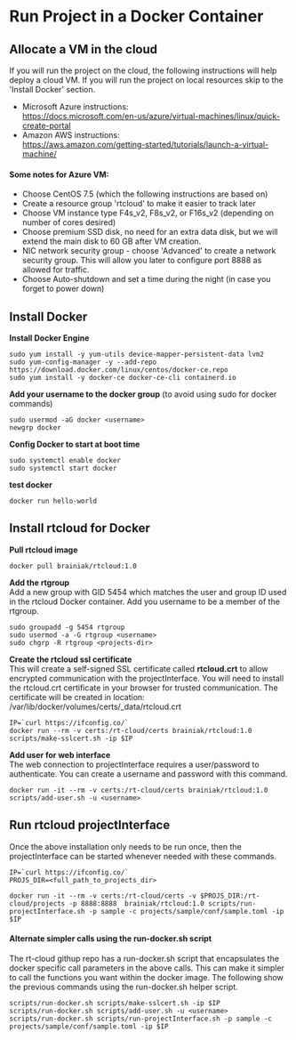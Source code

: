 # Run Project in a Docker Container

## Allocate a VM in the cloud
If you will run the project on the cloud, the following instructions will help deploy a cloud VM. If you will run the project on local resources skip to the 'Install Docker' section.

- Microsoft Azure instructions:<br>
https://docs.microsoft.com/en-us/azure/virtual-machines/linux/quick-create-portal
- Amazon AWS instructions:<br>
https://aws.amazon.com/getting-started/tutorials/launch-a-virtual-machine/

#### Some notes for Azure VM:
- Choose CentOS 7.5 (which the following instructions are based on)
- Create a resource group 'rtcloud' to make it easier to track later
- Choose VM instance type F4s_v2, F8s_v2, or F16s_v2 (depending on number of cores desired)
- Choose premium SSD disk, no need for an extra data disk, but we will extend the main disk to 60 GB after VM creation.
- NIC network security group - choose 'Advanced' to create a network security group. This will allow you later to configure port 8888 as allowed for traffic.
- Choose Auto-shutdown and set a time during the night (in case you forget to power down)


## Install Docker
**Install Docker Engine**

    sudo yum install -y yum-utils device-mapper-persistent-data lvm2
    sudo yum-config-manager -y --add-repo https://download.docker.com/linux/centos/docker-ce.repo
    sudo yum install -y docker-ce docker-ce-cli containerd.io

**Add your username to the docker group** (to avoid using sudo for docker commands)

    sudo usermod -aG docker <username>
    newgrp docker

**Config Docker to start at boot time**

    sudo systemctl enable docker
    sudo systemctl start docker

**test docker**

    docker run hello-world

## Install rtcloud for Docker
**Pull rtcloud image**

    docker pull brainiak/rtcloud:1.0

**Add the rtgroup**<br>
Add a new group with GID 5454 which matches the user and group ID used in the rtcloud Docker container. Add you username to be a member of the rtgroup.

    sudo groupadd -g 5454 rtgroup
    sudo usermod -a -G rtgroup <username>
    sudo chgrp -R rtgroup <projects-dir>

**Create the rtcloud ssl certificate**<br>
This will create a self-signed SSL certificate called **rtcloud.crt** to allow encrypted communication with the projectInterface. You will need to install the rtcloud.crt certificate in your browser for trusted communication. The certificate will be created in location:<br> /var/lib/docker/volumes/certs/\_data/rtcloud.crt

    IP=`curl https://ifconfig.co/`
    docker run --rm -v certs:/rt-cloud/certs brainiak/rtcloud:1.0 scripts/make-sslcert.sh -ip $IP

**Add user for web interface**<br>
The web connection to projectInterface requires a user/password to authenticate. You can create a username and password with this command.

    docker run -it --rm -v certs:/rt-cloud/certs brainiak/rtcloud:1.0 scripts/add-user.sh -u <username>

## Run rtcloud projectInterface
Once the above installation only needs to be run once, then the projectInterface can be started whenever needed with these commands.

    IP=`curl https://ifconfig.co/`
    PROJS_DIR=<full_path_to_projects_dir>

    docker run -it --rm -v certs:/rt-cloud/certs -v $PROJS_DIR:/rt-cloud/projects -p 8888:8888  brainiak/rtcloud:1.0 scripts/run-projectInterface.sh -p sample -c projects/sample/conf/sample.toml -ip $IP

#### Alternate simpler calls using the run-docker.sh script
The rt-cloud githup repo has a run-docker.sh script that encapsulates the docker specific call parameters in the above calls. This can make it simpler to call the functions you want within the docker image. The following show the previous commands using the run-docker.sh helper script.

    scripts/run-docker.sh scripts/make-sslcert.sh -ip $IP
    scripts/run-docker.sh scripts/add-user.sh -u <username>
    scripts/run-docker.sh scripts/run-projectInterface.sh -p sample -c projects/sample/conf/sample.toml -ip $IP
